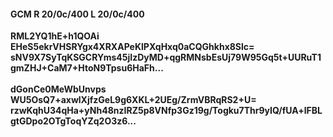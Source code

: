#### GCM R 20/0c/400 L 20/0c/400
**RML2YQ1hE+h1QOAi**<br/>**EHeS5ekrVHSRYgx4XRXAPeKlPXqHxq0aCQGhkhx8Slc=**<br/>**sNV9X7SyTqKSGCRYms45jIzDyMD+qgRMNsbEsUj79W95Gq5t+UURuT1gmZHJ+CaM7+HtoN9Tpsu6HaFh...**<br/><br/>
**dGonCe0MeWbUnvps**<br/>**WU5OsQ7+axwlXjfzGeL9g6XKL+2UEg/ZrmVBRqRS2+U=**<br/>**rzwKqhU34qHa+yNh48nzIRZ5p8VNfp3Gz19g/Togku7Thr9yIQ/fUA+lFBLgtGDpo2OTgToqYZq2O3z6...**
